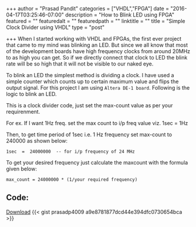 +++
author = "Prasad Pandit"
categories = ["VHDL","FPGA"]
date = "2016-04-17T03:25:46-07:00"
description = "How to Blink LED using FPGA"
featured = ""
featuredalt = ""
featuredpath = ""
linktitle = ""
title = "Simple Clock Divider using VHDL"
type = "post"

+++
When I started working with VHDL and FPGAs, the first ever project that came to my mind was blinking an LED. But since we all know that most of the development boards have high frequency clocks from around 20MHz to as high you can get. So if we directly connect that clock to LED the blink rate will be so high that it will not be visible to our naked eye.

To blink an LED the simplest method is dividing a clock. I have used a simple counter which counts up to certain maximum value and flips the output signal.  For this project I am using `Altera DE-1 board`. Following is the logic to blink an LED.

This is a clock divider code, just set the max-count value as per your requirenment.

For ex. If I want 1Hz freq. set the max count to i/p freq value viz.
1sec = 1Hz

Then, to get time period of 1sec i.e. 1 Hz frequency set max-count to 240000 as shown below:

`1sec  =  24000000  -- for i/p frequency of 24 MHz`

To get your desired frequency just calculate the maxcount with the formula given below:

`max_count = 24000000 * (1/your required frequency)`

## Code:
<a class="github-button" href="https://github.com/vhdlcodes/clock_div_1Hz_vhdl/archive/master.zip" data-icon="octicon-cloud-download" data-size="large" aria-label="Download From GitHub" align="right">Download</a>
{{< gist prasadp4009 a9e8781877dcd44e394dfc0730654bca >}}
<!-- Place this tag in your head or just before your close body tag. -->
<script async defer src="https://buttons.github.io/buttons.js"></script>
